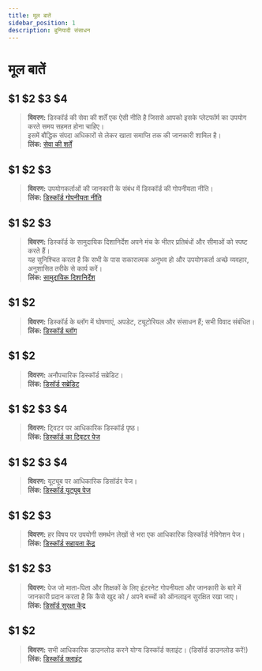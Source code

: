 ```yaml
---
title: मूल बातें
sidebar_position: 1
description: बुनियादी संसाधन
---
```


# मूल बातें

## $1 $2 $3 $4

> **विवरण:** डिस्कॉर्ड की सेवा की शर्तें एक ऐसी नीति है जिससे आपको इसके प्लेटफॉर्म का उपयोग करते समय सहमत होना चाहिए। <br/>
इसमें बौद्धिक संपदा अधिकारों से लेकर खाता समाप्ति तक की जानकारी शामिल है। <br/>
**लिंक:** [सेवा की शर्तें](https://dis.gd/terms)

## $1 $2 $3

> **विवरण:** उपयोगकर्ताओं की जानकारी के संबंध में डिस्कॉर्ड की गोपनीयता नीति। <br/>
**लिंक:** [डिस्कॉर्ड गोपनीयता नीति](https://discord.com/privacy)

## $1 $2 $3

> **विवरण:** डिस्कॉर्ड के सामुदायिक दिशानिर्देश अपने मंच के भीतर प्रतिबंधों और सीमाओं को स्पष्ट करते हैं। <br/>
यह सुनिश्चित करता है कि सभी के पास सकारात्मक अनुभव हो और उपयोगकर्ता अच्छे व्यवहार, अनुशासित तरीके से कार्य करें। <br/>
**लिंक:** [सामुदायिक दिशानिर्देश](https://dis.gd/guidelines)

## $1 $2

> **विवरण:** डिस्कॉर्ड के ब्लॉग में घोषणाएं, अपडेट, ट्यूटोरियल और संसाधन हैं; सभी विवाद संबंधित। <br/>
**लिंक:** [डिस्कॉर्ड ब्लॉग](https://discord.com/blog)
 
## $1 $2

> **विवरण:** अनौपचारिक डिस्कॉर्ड सब्रेडिट। <br/>
**लिंक:** [डिसॉर्ड सब्रेडिट](https://www.reddit.com/r/discordapp/)

## $1 $2 $3 $4

> **विवरण:** ट्विटर पर आधिकारिक डिस्कॉर्ड पृष्ठ। <br/>
**लिंक:** [डिस्कॉर्ड का ट्विटर पेज](https://twitter.com/discord)

## $1 $2 $3 $4

> **विवरण:** यूट्यूब पर आधिकारिक डिसॉर्डर पेज। <br/>
**लिंक:** [डिस्कॉर्ड यूट्यूब पेज](https://www.youtube.com/c/discord)

## $1 $2 $3

> **विवरण:** हर विषय पर उपयोगी समर्थन लेखों से भरा एक आधिकारिक डिस्कॉर्ड नेविगेशन पेज। <br/>
**लिंक:** [डिस्कॉर्ड सहायता केंद्र](https://support.discord.com)

## $1 $2 $3

> **विवरण:** पेज जो माता-पिता और शिक्षकों के लिए इंटरनेट गोपनीयता और जानकारी के बारे में जानकारी प्रदान करता है कि कैसे खुद को / अपने बच्चों को ऑनलाइन सुरक्षित रखा जाए। <br/>
**लिंक:** [डिसॉर्ड सुरक्षा केंद्र](https://discord.com/safety)

## $1 $2

> **विवरण:** सभी आधिकारिक डाउनलोड करने योग्य डिस्कॉर्ड क्लाइंट। (डिसॉर्ड डाउनलोड करें!) <br/>
**लिंक:** [डिस्कॉर्ड क्लाइंट](https://discord.com/download)
